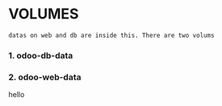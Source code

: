 # VOLUMES

`datas on web and db are inside this. There are two volums`
### 1. odoo-db-data
### 2. odoo-web-data
hello
